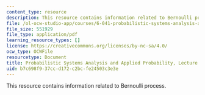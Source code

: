 ```yaml
---
content_type: resource
description: This resource contains information related to Bernoulli process.
file: /ol-ocw-studio-app/courses/6-041-probabilistic-systems-analysis-and-applied-probability-fall-2010/b7c698f937ccd172c2bcfe24503c3e3e_MIT6_041F10_L13.pdf
file_size: 551929
file_type: application/pdf
learning_resource_types: []
license: https://creativecommons.org/licenses/by-nc-sa/4.0/
ocw_type: OCWFile
resourcetype: Document
title: Probabilistic Systems Analysis and Applied Probability, Lecture 13
uid: b7c698f9-37cc-d172-c2bc-fe24503c3e3e
---
```

This resource contains information related to Bernoulli process.